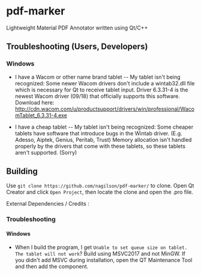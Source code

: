 # pdf-marker
Lightweight Material PDF Annotator written using Qt/C++

## Troubleshooting (Users, Developers)
### Windows

* I have a Wacom or other name brand tablet -- My tablet isn't being recognized:
Some newer Wacom drivers don't include a wintab32.dll file which is necessary for Qt to receive tablet input.
Driver 6.3.31-4 is the newest Wacom driver (09/18) that officially supports this software. Download here: http://cdn.wacom.com/u/productsupport/drivers/win/professional/WacomTablet_6.3.31-4.exe

* I have a cheap tablet -- My tablet isn't being recognized:
Some cheaper tablets have software that introduce bugs in the Wintab driver. (E.g. Adesso, Aiptek, Genius, Peritab, Trust)
Memory allocation isn't handled properly by the drivers that come with these tablets, so these tablets aren't supported. (Sorry)

## Building

Use `git clone https://github.com/nagilson/pdf-marker/` to clone.
Open Qt Creator and click `Open Project`, then locate the clone and open the .pro file.

External Dependencies / Credits :


### Troubleshooting
#### Windows

* When I build the program, I get `Unable to set queue size on tablet. The tablet will not work`?
Build using MSVC2017 and not MinGW.
If you didn't add MSVC during installation, open the QT Maintenance Tool and then
add the component.
